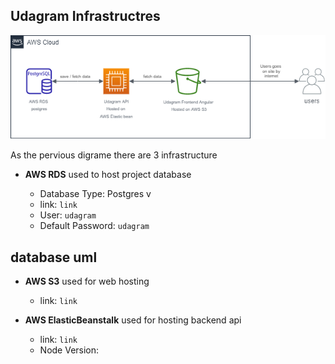 ## Udagram Infrastructres

![digram](./Udagram-digram.png)

As the pervious digrame there are 3 infrastructure

- **AWS RDS** used to host project database

  - Database Type: Postgres v
  - link: `link`
  - User: `udagram`
  - Default Password: `udagram`

## database uml

- **AWS S3** used for web hosting

  - link: `link`

- **AWS ElasticBeanstalk** used for hosting backend api
  - link: `link`
  - Node Version:   
